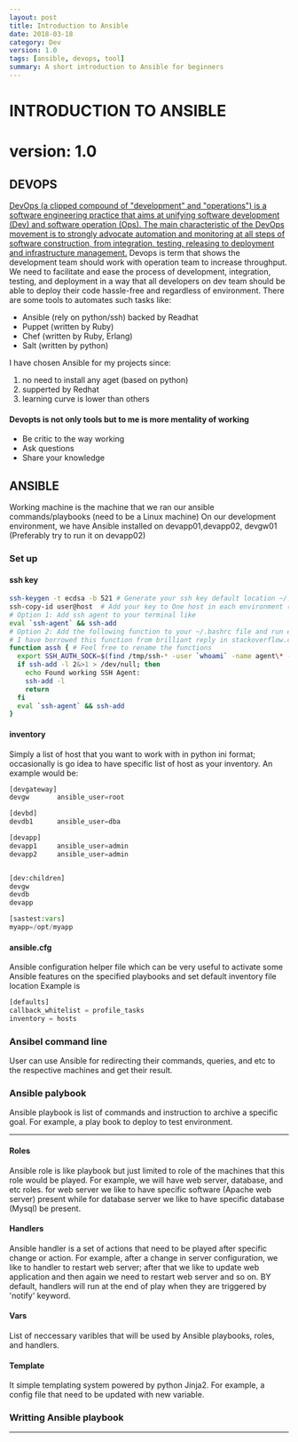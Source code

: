 ```yaml
---
layout: post
title: Introduction to Ansible
date: 2018-03-18
category: Dev
version: 1.0
tags: [ansible, devops, tool]
summary: A short introduction to Ansible for beginners
---
```


# INTRODUCTION TO ANSIBLE
# version: 1.0

## DEVOPS
[DevOps (a clipped compound of "development" and "operations") is a software engineering practice that aims at unifying software development (Dev) and software operation (Ops). The main characteristic of the DevOps movement is to strongly advocate automation and monitoring at all steps of software construction, from integration, testing, releasing to deployment and infrastructure management.](https://en.wikipedia.org/wiki/DevOps)
Devops is term that shows the development team should work with operation team to increase throughput. We need to facilitate and ease the process of development, integration, testing, and deployment in a way that all developers on dev team should be able to deploy their code hassle-free and regardless of environment.
There are some tools to automates such tasks like:
* Ansible (rely on python/ssh) backed by Readhat
* Puppet (written by Ruby)
* Chef (written by Ruby, Erlang)
* Salt (written by python)

I have chosen Ansible for my projects since:
1. no need to install any aget (based on python)
2. supperted by Redhat
3. learning curve is lower than others

#### Devopts is not only tools but to me is more mentality of working
* Be critic to the way working 
* Ask questions
* Share your knowledge

## ANSIBLE
Working machine is the machine that we ran our ansible commands/playbooks (need to be a Linux machine)
On our development environment, we have Ansible installed on devapp01,devapp02, devgw01 (Preferably try to run it on devapp02)
### Set up
#### ssh key
```bash
ssh-keygen -t ecdsa -b 521 # Generate your ssh key default location ~/.shh/
ssh-copy-id user@host  # Add your key to One host in each environment (Dev, Test, Prod)
# Option 1: Add ssh agent to your terminal like
eval `ssh-agent` && ssh-add
# Option 2: Add the following function to your ~/.bashrc file and run each time you like
# I have borrowed this function from brilliant reply in stackoverflow.com
function assh { # Feel free to rename the functions
  export SSH_AUTH_SOCK=$(find /tmp/ssh-* -user `whoami` -name agent\* -printf '%T@ %p\n' 2>/dev/null | sort -k 1nr | sed 's/^[^ ]* //' | head -n 1)
  if ssh-add -l 2&>1 > /dev/null; then
    echo Found working SSH Agent:
    ssh-add -l
    return
  fi
  eval `ssh-agent` && ssh-add
} 
```
#### inventory
Simply a list of host that you want to work with in python ini format; occasionally is go idea to have specific list of host as your inventory. An example would be:
```python
[devgateway]
devgw       ansible_user=root

[devbd]
devdb1      ansible_user=dba

[devapp]
devapp1     ansible_user=admin
devapp2     ansible_user=admin


[dev:children]
devgw
devdb
devapp

[sastest:vars]
myapp=/opt/myapp
```

#### ansible.cfg
Ansible configuration helper file which can be very useful to activate some Ansible features on the specified playbooks and set default inventory file location
Example is
```python
[defaults]
callback_whitelist = profile_tasks
inventory = hosts
```

### Ansibel command line
User can use Ansible for redirecting their commands, queries, and etc to the respective machines and get their result.

### Ansible palybook
Ansible playbook is list of commands and instruction to archive a specific goal. For example, a play book to deploy to test environment.

***

#### Roles 
Ansible role is like playbook but just limited to role of the machines that this role would be played. For example, we will have web server, database, and etc roles. for web server we like to have specific software (Apache web server) present while for database server we like to have specific database (Mysql) be present.

#### Handlers
Ansible handler is a set of actions that need to be played after specific change or action. For example, after a change in server configuration, we like to handler to restart web server; after that we like to update web application and then again we need to restart web server and so on. BY default, handlers will run at the end of play when they are triggered by 'notify' keyword.

#### Vars
List of neccessary varibles that will be used by Ansible playbooks, roles, and handlers.

#### Template
It simple templating system powered by python Jinja2. For example, a config file that need to be updated with new variable.

### Writting Ansible playbook

***
